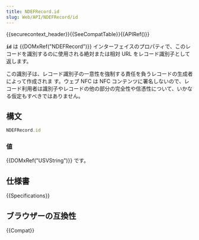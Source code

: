 ```yaml
---
title: NDEFRecord.id
slug: Web/API/NDEFRecord/id
---
```

{{securecontext_header}}{{SeeCompatTable}}{{APIRef()}}

**`id`** は {{DOMxRef("NDEFRecord")}} インターフェイスのプロパティで、このレコードを識別するのに使用される絶対または相対 URL をレコード識別子として返します。

この識別子は、レコード識別子の一意性を強制する責任を負うレコードの生成者によって作成されま す。ウェブ NFC は NFC コンテンツに署名しないので、レコード利用者は識別子やレコードの他の部分の完全性や信憑性について、いかなる仮定もすべきではありません。

## 構文

```js
NDEFRecord.id
```

### 値

{{DOMxRef("USVString")}} です。

## 仕様書

{{Specifications}}

## ブラウザーの互換性

{{Compat}}
